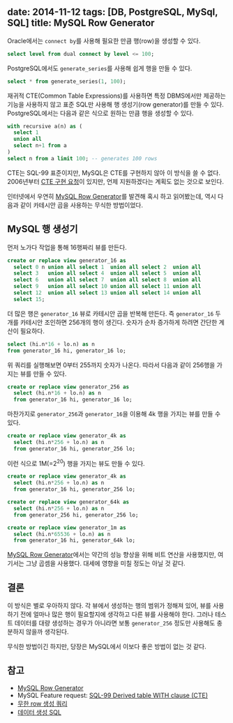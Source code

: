 date: 2014-11-12
tags: [DB, PostgreSQL, MySql, SQL]
title: MySQL Row Generator
---
Oracle에서는 `connect by`를 사용해 필요한 만큼 행(row)을 생성할 수 있다.

```sql
select level from dual connect by level <= 100;
```

PostgreSQL에서도 `generate_series`를 사용해 쉽게 행을 만들 수 있다.

```sql
select * from generate_series(1, 100);
```

재귀적 CTE(Common Table Expressions)를 사용하면 특정 DBMS에서만 제공하는 기능을 사용하지 않고 표준 SQL만 사용해 행 생성기(row generator)를 만들 수 있다.<!--more--> PostgreSQL에서는 다음과 같은 식으로 원하는 만큼 행을 생성할 수 있다.

```sql
with recursive a(n) as (
  select 1
  union all
  select n+1 from a
)
select n from a limit 100; -- generates 100 rows
```

CTE는 SQL-99 표준이지만, MySQL은 CTE를 구현하지 않아 이 방식을 쓸 수 없다. 2006년부터 [CTE 구현 요청](http://bugs.mysql.com/bug.php?id=16244)이 있지만, 언제 지원하겠다는 계획도 없는 것으로 보인다.

인터넷에서 우연히 [MySQL Row Generator](http://use-the-index-luke.com/blog/2011-07-30/mysql-row-generator)를 발견해 혹시 하고 읽어봤는데, 역시 다음과 같이 카테시안 곱을 사용하는 무식한 방법이었다.

## MySQL 행 생성기
먼저 노가다 작업을 통해 16행짜리 뷰를 만든다.

```sql
create or replace view generator_16 as
  select 0 n union all select 1  union all select 2  union all
  select 3   union all select 4  union all select 5  union all
  select 6   union all select 7  union all select 8  union all
  select 9   union all select 10 union all select 11 union all
  select 12  union all select 13 union all select 14 union all
  select 15;
```

더 많은 행은 `generator_16` 뷰로 카테시안 곱을 반복해 만든다. 즉 `generator_16` 두 개를 카테시안 조인하면 256개의 행이 생긴다. 숫자가 순차 증가하게 하려면 간단한 계산이 필요하다.

```sql
select (hi.n*16 + lo.n) as n
from generator_16 hi, generator_16 lo;
```

위 쿼리를 실행해보면 0부터 255까지 숫자가 나온다. 따라서 다음과 같이 256행을 가지는 뷰를 만들 수 있다.

```sql
create or replace view generator_256 as
  select (hi.n*16 + lo.n) as n
  from generator_16 hi, generator_16 lo;
```

마찬가지로 `generator_256`과 `generator_16`을 이용해 4k 행을 가지는 뷰를 만들 수 있다.

```sql
create or replace view generator_4k as
  select (hi.n*256 + lo.n) as n
  from generator_16 hi, generator_256 lo;
```

이런 식으로 1M(=2<sup>20</sup>) 행을 가지는 뷰도 만들 수 있다.

```sql
create or replace view generator_4k as
  select (hi.n*256 + lo.n) as n
  from generator_16 hi, generator_256 lo;

create or replace view generator_64k as
  select (hi.n*256 + lo.n) as n
  from generator_256 hi, generator_256 lo;

create or replace view generator_1m as
  select (hi.n*65536 + lo.n) as n
  from generator_16 hi, generator_64k lo;
```

[MySQL Row Generator](http://use-the-index-luke.com/blog/2011-07-30/mysql-row-generator)에서는 약간의 성능 향상을 위해 비트 연산을 사용했지만, 여기서는 그냥 곱셈을 사용했다. 대세에 영향을 미칠 정도는 아닐 것 같다.

## 결론
이 방식은 별로 우아하지 않다. 각 뷰에서 생성하는 행의 범위가 정해져 있어, 뷰를 사용하기 전에 얼마나 많은 행이 필요할지에 생각하고 다른 뷰를 사용해야 한다. 그러나 테스트 데이터를 대량 생성하는 경우가 아니라면 보통 `generator_256` 정도만 사용해도 충분하지 않을까 생각된다.

무식한 방법이긴 하지만, 당장은 MySQL에서 이보다 좋은 방법이 없는 것 같다.

## 참고
* [MySQL Row Generator](http://use-the-index-luke.com/blog/2011-07-30/mysql-row-generator)
* MySQL Feature request: [SQL-99 Derived table WITH clause (CTE)](http://bugs.mysql.com/bug.php?id=16244)
* [무한 row 생성 쿼리](/2008/row-generator/)
* [데이터 생성 SQL](/2009/data-generator/)
